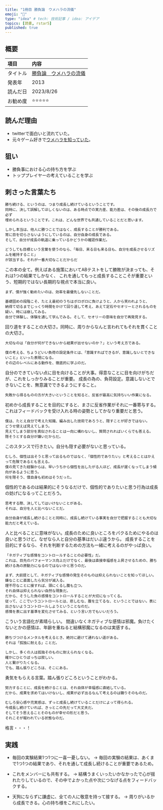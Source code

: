 ```yaml
---
title: "1冊目 勝負論　ウメハラの流儀"
emoji: "📘"
type: "idea" # tech: 技術記事 / idea: アイデア
topics: [読書, rstar5]
published: true
---
```


## 概要
|項目|内容|
|:--|:--|
|タイトル|[勝負論　ウメハラの流儀](https://www.amazon.co.jp/%E5%8B%9D%E8%B2%A0%E8%AB%96-%E3%82%A6%E3%83%A1%E3%83%8F%E3%83%A9%E3%81%AE%E6%B5%81%E5%84%80-%E5%B0%8F%E5%AD%A6%E9%A4%A8%E6%96%B0%E6%9B%B8-%E6%A2%85%E5%8E%9F-%E5%A4%A7%E5%90%BE/dp/4098251817)|
|発表年|2013|
|読んだ日|2023/8/26|
|お勧め度|⭐️⭐️⭐️⭐️⭐️|

## 読んだ理由
- twitterで面白いと流れていた。
- 元々ゲーム好きで[ウメハラを知っていた](https://youtu.be/QgSAOxwr0xE)。

## 狙い
- 勝負事における心の持ち方を学ぶ
- トッププレイヤーの考えていることを学ぶ

## 刺さった言葉たち

```
勝ち続ける、というのは、つまり成長し続けているということです。
同時に、決して誤解してほしくないのは、ある時点での実力差、能力差は、その後の成長力で必ず
埋められるということです。これは、どんな世界でも共通していることだと思います。

しかし本当は、他人に勝つことではなく、成長することが勝利である。
常に目を切らさないようにしているのは、自分自身の成長である。
そして、自分が成長の軌道に乗っているかどうかの確認作業だ。

どうしても目標という言葉を使うのなら、「毎日、来る日も来る日も、自分を成長させるリズムを維持すること」
が該当する。それが一番大切なことだからだ
```

この本の全て。例えばある施策においてABテストをして勝敗が決まっても、それは1つの結果でしかなく、
これを通してもっと成長することこそが重要という、短期的ではない長期的な視点で本当に良い。

```
まず、僕が強く勧めたいのは、効率を最優先しないことだ。

基礎固めの段階こそ、たとえ最初のうちはボロボロに負けようと、人から笑われようと、
納得て切るまでじっくり時間をかけて回り道して考え、あえて定石やセオリーとされるものを疑い、時には崩してみる。
自分で体験し、体験を通して学んでみる。そして、セオリーの意味を自分で再発見する。
```

回り道をすることの大切さ。同時に、周りからなんと言われてもそれを貫くことの大切さ。

```
大切なのは「自分が何ができないから結果が出せないのか？」という考え方である。

僕の考える、ちょうどいい負荷の設定条件とは、「意識すればできるが、意識しないとできないこと」といった表現になる。
その辺のレベルにある動作を、徹底的に学ぶのだ。
```

自分のできていない点に目を向けることが大事。得意なことに目を向けがちだが、これをしっかりみることが重要。
成長の為の、負荷設定。意識しないとできないことを、無意識でできるようにすること。

```
失敗から得るものの方が大きいということを知ると、反省が最高に気持ちいい作業になる。
```

初めから成長することを目的にすると、まさに反省作業がそれに一番寄与する。
これはフィードバックを受け入れる時の姿勢としてかなり重要だと思う。

```
僕は、たとえ自分で考えた知識、編み出した技術であろうと、隠すことが好きではない。
どうせ使えば見えてしまう。
見えてしまう部分を真似されることは一向に構わないし、質問されればいくらでも答える。
隠そうとする自分が嫌いだからだ。
```

このスタンスで行きたい。自分も隠す必要がないと思っている。

```
むしろ、個性は出そうと思って出るものではなく、「個性的でありたい」と考えることはかえって危険であるとも言える。
僕の見てきた経験からは、早いうちから個性を出したがる人ほど、成長が遅くなってしまう傾向があるように思う。
何を隠そう、僕自身も初めはそうだった。
```

個性的であるのは結果的にそうなるだけで、個性的でありたいと思う行為は成長の妨げになるってことだろう。

```
思考する際、決してしてはいけないことがある。
それは、自分を人と比べないことだ。

自分自身が成長し続けることと同時に、成長し続けている事実を自分で把握することも大切な能力だと考えている。
```

人と比べることに意味がない。成長のために良いところをパクるためにやるのは良いと思うけど。なぜなら人と自分の基準はだいぶ違うから。
成長することを目的にするなら、それを判断するための方法も一緒に考えるのがやっぱ良い。

```
「ネガティブな感情をコントロールすることの必要性」だ。
これは、目先のパフォーマンス向上だけでなく、最後は直接幸福感を上昇させるための、勝ち続ける為の原動力になるのではないかと思うのだ。

まず、大前提として、ネガティブな感情の発生そのものは抑えられないことを知ってほしい。
嫌なことに直面したら気分が滅入る。
理不尽なことに接すれば、頭にくるし腹も立つ。
それ自体は抑えられない自然な現象だ。
だから、そうした負の感情をコントロールすることが大切になってくる。
従って、ここでいうコントロールとは、悲しむな、腹を立てるな、ということではない。表に出さないようコントロールしようということなのだ。
感情を表に出す基準を変化させてみる、という言い方でもいいだろう。
```

こういう言語化が素晴らしい。
間違いなくネガティブな感情は邪魔。負けたくないとかの感情は、年齢を重ねると結構邪魔になるのは実感する。

```
勝ちづつけるメンタルを考えるとき、絶対に避けて通れない道がある。
それは「孤独に耐える」ことだ。

しかし、多くの人は孤独そのものに耐えられなくなる。
確かにひとりぼっちは寂しい。
人と繋がりたくなる。
でも、踏ん張りどころは、そこにある。
```

勇気をもらえる言葉。踏ん張りどころということがわかる。

```
努力することに、成長を続けることは、それ自体が幸福感に直結している。
だから、成果を求めてはいけないし、成果が必ず出るなんて考えるのは驕りそのものだ。

むしろ安心感や充実感は、ずっと成長し続けていることだけによって得られる。
今成長し続けていれば、きっとこの先だって大丈夫だ。
そしてそう思えることそのものが幸せの形だと思う。
それこそが報われている状態なのだ。
```

格言・・・！

## 実践
- 毎回の実験結果1つ1つに一喜一憂しない。
→ 毎回の実験の結果は、あくまで1つ1つの結果であり、それを通して成長し続けることが重要であるため。

- これをメンバーにも共有する。
→ 結構うまくいったいかなかったで心が揺れたりしているので、その中でよかった点や次につなげる点をフィードバックする。

- 天狗にならずに謙虚に、全ての人に敬意を持って接する。
→ 周りがいるから成長できる。心の持ち様をこれにしたい。